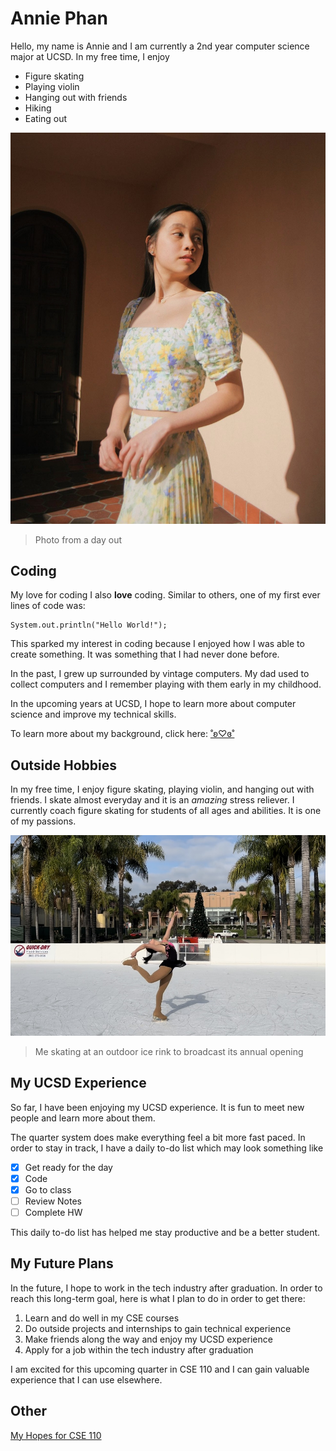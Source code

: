 # Annie Phan 
Hello, my name is Annie and I am currently a 2nd year computer science major at UCSD. In my free time, I enjoy
- Figure skating
- Playing violin
- Hanging out with friends
- Hiking
- Eating out

![MyPicture](CSE110ME.jpg)
> Photo from a day out

## Coding
My love for coding
I also **love** coding. Similar to others, one of my first ever lines of code was: 
```
System.out.println("Hello World!");
```
This sparked my interest in coding because I enjoyed how I was able to create something. It was something that I had never done before. 

In the past, I grew up surrounded by vintage computers. My dad used to collect computers and I remember playing with them early in my childhood.

In the upcoming years at UCSD, I hope to learn more about computer science and improve my technical skills.

To learn more about my background, click here: [˚ʚ♡ɞ˚](https://evotekwomenintech.org/annie-phan/)

## Outside Hobbies
In my free time, I enjoy figure skating, playing violin, and hanging out with friends. I skate almost everyday and it is an *amazing* stress reliever. I currently coach figure skating for students of all ages and abilities. It is one of my passions.

![IceSkating](CSE110ICE.jpg) 
> Me skating at an outdoor ice rink to broadcast its annual opening

## My UCSD Experience
So far, I have been enjoying my UCSD experience. It is fun to meet new people and learn more about them. 

The quarter system does make everything feel a bit more fast paced. In order to stay in track, I have a daily to-do list which may look something like
- [x] Get ready for the day
- [x] Code
- [x] Go to class
- [ ] Review Notes
- [ ] Complete HW

This daily to-do list has helped me stay productive and be a better student.

## My Future Plans
In the future, I hope to work in the tech industry after graduation. In order to reach this long-term goal, here is what I plan to do in order to get there:
1. Learn and do well in my CSE courses
2. Do outside projects and internships to gain technical experience
3. Make friends along the way and enjoy my UCSD experience
4. Apply for a job within the tech industry after graduation

I am excited for this upcoming quarter in CSE 110 and I can gain valuable experience that I can use elsewhere. 

## Other
[My Hopes for CSE 110](other.md)
